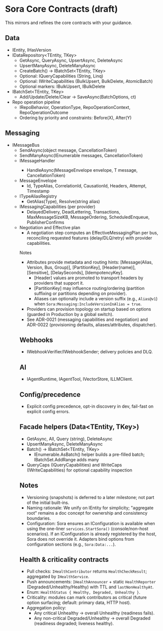 # Sora Core Contracts (draft)

This mirrors and refines the core contracts with your guidance.

## Data
- IEntity<TKey>, IHasVersion
- IDataRepository<TEntity, TKey>
  - GetAsync, QueryAsync, UpsertAsync, DeleteAsync
  - UpsertManyAsync, DeleteManyAsync
  - CreateBatch() → IBatchSet<TEntity, TKey>
  - Optional: IQueryCapabilities (String, Linq)
  - Optional: IWriteCapabilities (BulkUpsert, BulkDelete, AtomicBatch)
  - Optional markers: IBulkUpsert<TKey>, IBulkDelete<TKey>
- IBatchSet<TEntity, TKey>
  - Add/Update/Delete/Clear → SaveAsync(BatchOptions, ct)
- Repo operation pipeline
  - IRepoBehavior<T>, OperationType, RepoOperationContext<T>, RepoOperationOutcome
  - Ordering by priority and constraints: Before(X), After(Y)

## Messaging
- IMessageBus
  - SendAsync(object message, CancellationToken)
  - SendManyAsync(IEnumerable<object> messages, CancellationToken)
- IMessageHandler<T>
  - HandleAsync(MessageEnvelope envelope, T message, CancellationToken)
- MessageEnvelope
  - Id, TypeAlias, CorrelationId, CausationId, Headers, Attempt, Timestamp
- ITypeAliasRegistry
  - GetAlias(Type), Resolve(string alias)
- IMessagingCapabilities (per provider)
  - DelayedDelivery, DeadLettering, Transactions, MaxMessageSizeKB, MessageOrdering, ScheduledEnqueue, PublisherConfirms
- Negotiation and Effective plan
  - A negotiation step computes an EffectiveMessagingPlan per bus, reconciling requested features (delay/DLQ/retry) with provider capabilities.

Notes
- Attributes provide metadata and routing hints: [Message(Alias, Version, Bus, Group)], [PartitionKey], [Header(name)], [Sensitive], [DelaySeconds], [IdempotencyKey].
  - [Header] values are promoted to transport headers by providers that support it.
  - [PartitionKey] may influence routing/ordering (partition suffixing or partitions depending on provider).
  - Aliases can optionally include a version suffix (e.g., `Alias@v1`) when `Sora:Messaging:IncludeVersionInAlias = true`.
- Providers can provision topology on startup based on options (guarded in Production by a global switch).
- See ADR-0021 (messaging capabilities and negotiation) and ADR-0022 (provisioning defaults, aliases/attributes, dispatcher).

## Webhooks
- IWebhookVerifier/IWebhookSender; delivery policies and DLQ.

## AI
- IAgentRuntime, IAgentTool, IVectorStore, ILLMClient.

## Config/precedence
- Explicit config precedence, opt-in discovery in dev, fail-fast on explicit config errors.

## Facade helpers (Data<TEntity, TKey>)
- GetAsync, All, Query (string), DeleteAsync
- UpsertManyAsync, DeleteManyAsync
- Batch() → IBatchSet<TEntity, TKey>
  - IEnumerable<TEntity>.AsBatch() helper builds a pre-filled batch; IBatchSet.AddRange adds many
- QueryCaps (IQueryCapabilities) and WriteCaps (IWriteCapabilities) for optional capability inspection

## Notes
- Versioning (snapshots) is deferred to a later milestone; not part of the initial built-ins.
 - Naming rationale: We unify on IEntity<TKey> for simplicity; "aggregate root" remains a doc concept for ownership and consistency boundaries.
 - Configuration: Sora ensures an IConfiguration is available when using the one-liner `services.StartSora()` (console/non-host scenarios). If an IConfiguration is already registered by the host, Sora does not override it. Adapters bind options from configuration sections (e.g., `Sora:Data:...`).

## Health & criticality contracts
 - Pull checks: `IHealthContributor` returns `HealthCheckResult`; aggregated by `IHealthService`.
 - Push announcements: `IHealthAnnouncer` + static `HealthReporter` (Degraded/Unhealthy/Healthy) with TTL and `lastNonHealthyAt`.
 - Enum: `HealthStatus { Healthy, Degraded, Unhealthy }`.
 - Criticality: modules can mark contributors as critical (future option surfacing; default: primary data, HTTP host).
 - Aggregation policy:
   - Any critical Unhealthy → overall Unhealthy (readiness fails).
   - Any non-critical Degraded/Unhealthy → overall Degraded (readiness degraded; liveness healthy).
